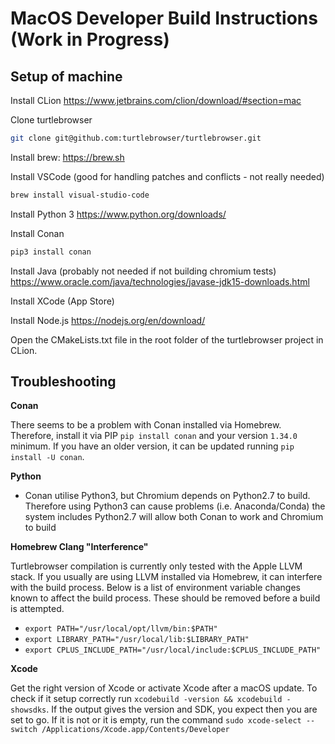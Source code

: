# MacOS Developer Build Instructions (Work in Progress)

[//]: # (Prerequisite: SSH key has been added to your accout)

## Setup of machine

Install CLion https://www.jetbrains.com/clion/download/#section=mac

Clone turtlebrowser
~~~ bash
git clone git@github.com:turtlebrowser/turtlebrowser.git
~~~

Install brew: https://brew.sh

Install VSCode (good for handling patches and conflicts - not really needed)
~~~ bash
brew install visual-studio-code
~~~

Install Python 3 https://www.python.org/downloads/

Install Conan
~~~ bash
pip3 install conan  
~~~

Install Java (probably not needed if not building chromium tests) https://www.oracle.com/java/technologies/javase-jdk15-downloads.html

Install XCode (App Store)

Install Node.js https://nodejs.org/en/download/

Open the CMakeLists.txt file in the root folder of the turtlebrowser project in CLion.

## Troubleshooting

**Conan**

There seems to be a problem with Conan installed via Homebrew. 
Therefore, install it via PIP `pip install conan` and your version `1.34.0` minimum. 
If you have an older version, it can be updated running `pip install -U conan`. 

**Python**

- Conan utilise Python3, but Chromium depends on Python2.7 to build. 
  Therefore using Python3 can cause problems (i.e. Anaconda/Conda) 
  the system includes Python2.7 will allow both Conan to work and Chromium to build 

**Homebrew Clang "Interference"**

Turtlebrowser compilation is currently only tested with the Apple LLVM stack. 
If you usually are using LLVM installed via Homebrew, it can interfere with the build process. 
Below is a list of environment variable changes known to affect the build process. 
These should be removed before a build is attempted. 

- `export PATH="/usr/local/opt/llvm/bin:$PATH"`
- `export LIBRARY_PATH="/usr/local/lib:$LIBRARY_PATH"`
- `export CPLUS_INCLUDE_PATH="/usr/local/include:$CPLUS_INCLUDE_PATH"`

**Xcode**

Get the right version of Xcode or activate Xcode after a macOS update. 
To check if it setup correctly run `xcodebuild -version && xcodebuild -showsdks`.
If the output gives the version and SDK, you expect then you are set to go. 
If it is not or it is empty, run the command `sudo xcode-select --switch /Applications/Xcode.app/Contents/Developer`

